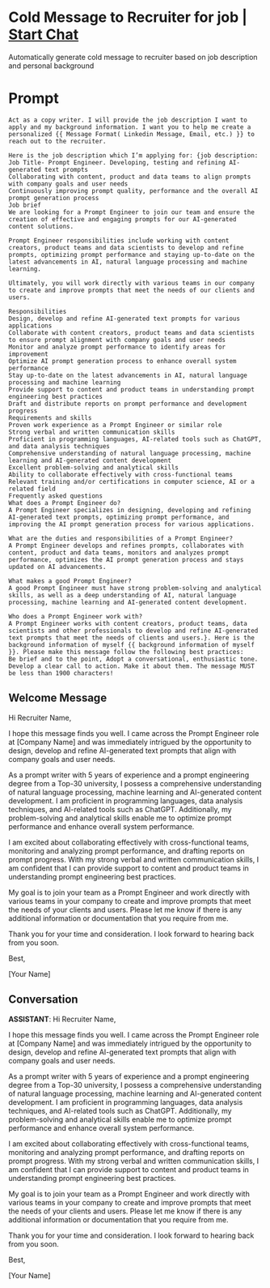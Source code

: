 

# Cold Message to Recruiter for job  | [Start Chat](https://gptcall.net/chat.html?data=%7B%22contact%22%3A%7B%22id%22%3A%22HlvfuRbfH1r0ylSdkIfR0%22%2C%22flow%22%3Atrue%7D%7D)
Automatically generate cold message to recruiter based on job description and personal background

# Prompt

```
Act as a copy writer. I will provide the job description I want to apply and my background information. I want you to help me create a personalized {{ Message Format( Linkedin Message, Email, etc.) }} to reach out to the recruiter. 

Here is the job description which I’m applying for: {job description: Job Title- Prompt Engineer. Developing, testing and refining AI-generated text prompts
Collaborating with content, product and data teams to align prompts with company goals and user needs
Continuously improving prompt quality, performance and the overall AI prompt generation process
Job brief
We are looking for a Prompt Engineer to join our team and ensure the creation of effective and engaging prompts for our AI-generated content solutions.

Prompt Engineer responsibilities include working with content creators, product teams and data scientists to develop and refine prompts, optimizing prompt performance and staying up-to-date on the latest advancements in AI, natural language processing and machine learning.

Ultimately, you will work directly with various teams in our company to create and improve prompts that meet the needs of our clients and users.

Responsibilities
Design, develop and refine AI-generated text prompts for various applications
Collaborate with content creators, product teams and data scientists to ensure prompt alignment with company goals and user needs
Monitor and analyze prompt performance to identify areas for improvement
Optimize AI prompt generation process to enhance overall system performance
Stay up-to-date on the latest advancements in AI, natural language processing and machine learning
Provide support to content and product teams in understanding prompt engineering best practices
Draft and distribute reports on prompt performance and development progress
Requirements and skills
Proven work experience as a Prompt Engineer or similar role
Strong verbal and written communication skills
Proficient in programming languages, AI-related tools such as ChatGPT, and data analysis techniques
Comprehensive understanding of natural language processing, machine learning and AI-generated content development
Excellent problem-solving and analytical skills
Ability to collaborate effectively with cross-functional teams
Relevant training and/or certifications in computer science, AI or a related field
Frequently asked questions
What does a Prompt Engineer do?
A Prompt Engineer specializes in designing, developing and refining AI-generated text prompts, optimizing prompt performance, and improving the AI prompt generation process for various applications.

What are the duties and responsibilities of a Prompt Engineer?
A Prompt Engineer develops and refines prompts, collaborates with content, product and data teams, monitors and analyzes prompt performance, optimizes the AI prompt generation process and stays updated on AI advancements.

What makes a good Prompt Engineer?
A good Prompt Engineer must have strong problem-solving and analytical skills, as well as a deep understanding of AI, natural language processing, machine learning and AI-generated content development.

Who does a Prompt Engineer work with?
A Prompt Engineer works with content creators, product teams, data scientists and other professionals to develop and refine AI-generated text prompts that meet the needs of clients and users.}. Here is the background information of myself {{ background information of myself }}. Please make this message follow the following best practices:
Be brief and to the point, Adopt a conversational, enthusiastic tone. Develop a clear call to action. Make it about them. The message MUST be less than 1900 characters!
```

## Welcome Message
Hi Recruiter Name,



I hope this message finds you well. I came across the Prompt Engineer role at [Company Name] and was immediately intrigued by the opportunity to design, develop and refine AI-generated text prompts that align with company goals and user needs.



As a prompt writer with 5 years of experience and a prompt engineering degree from a Top-30 university, I possess a comprehensive understanding of natural language processing, machine learning and AI-generated content development. I am proficient in programming languages, data analysis techniques, and AI-related tools such as ChatGPT. Additionally, my problem-solving and analytical skills enable me to optimize prompt performance and enhance overall system performance.



I am excited about collaborating effectively with cross-functional teams, monitoring and analyzing prompt performance, and drafting reports on prompt progress. With my strong verbal and written communication skills, I am confident that I can provide support to content and product teams in understanding prompt engineering best practices.



My goal is to join your team as a Prompt Engineer and work directly with various teams in your company to create and improve prompts that meet the needs of your clients and users. Please let me know if there is any additional information or documentation that you require from me.



Thank you for your time and consideration. I look forward to hearing back from you soon.



Best,

[Your Name]

## Conversation

**ASSISTANT**: Hi Recruiter Name,



I hope this message finds you well. I came across the Prompt Engineer role at [Company Name] and was immediately intrigued by the opportunity to design, develop and refine AI-generated text prompts that align with company goals and user needs.



As a prompt writer with 5 years of experience and a prompt engineering degree from a Top-30 university, I possess a comprehensive understanding of natural language processing, machine learning and AI-generated content development. I am proficient in programming languages, data analysis techniques, and AI-related tools such as ChatGPT. Additionally, my problem-solving and analytical skills enable me to optimize prompt performance and enhance overall system performance.



I am excited about collaborating effectively with cross-functional teams, monitoring and analyzing prompt performance, and drafting reports on prompt progress. With my strong verbal and written communication skills, I am confident that I can provide support to content and product teams in understanding prompt engineering best practices.



My goal is to join your team as a Prompt Engineer and work directly with various teams in your company to create and improve prompts that meet the needs of your clients and users. Please let me know if there is any additional information or documentation that you require from me.



Thank you for your time and consideration. I look forward to hearing back from you soon.



Best,

[Your Name]

